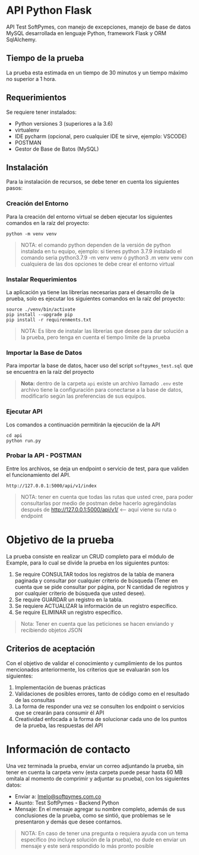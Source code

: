 # API Python Flask
API Test SoftPymes, con manejo de excepciones, manejo de base de datos MySQL
desarrollada en lenguaje Python, framework Flask y ORM SqlAlchemy.

## Tiempo de la prueba
La prueba esta estimada en un tiempo de 30 minutos y un tiempo máximo no superior a 1 hora.

## Requerimientos

Se requiere tener instalados:
- Python versiones 3 (superiores a la 3.6) 
- virtualenv 
- IDE pycharm (opcional, pero cualquier IDE te sirve, ejemplo: VSCODE)
- POSTMAN
- Gestor de Base de Batos (MySQL)

## Instalación
Para la instalación de recursos, se debe tener en cuenta los siguientes pasos:

### Creación del Entorno
Para la creación del entorno virtual se deben ejecutar los siguientes comandos
en la raíz del proyecto:
```
python -m venv venv
```
> NOTA: el comando python dependen de la versión de python instalada en tu equipo,
> ejemplo: si tienes python 3.7.9 instalado el comando seria python3.7.9 -m venv venv
> ó python3 .m venv venv con cualquiera de las dos opciones te debe crear el entorno virtual

### Instalar Requerimientos

La aplicación ya tiene las librerías necesarias para el desarrollo de la prueba, solo 
es ejecutar los siguientes comandos en la raíz del proyecto:

```
source ./venv/bin/activate
pip install --upgrade pip
pip install -r requirenments.txt
```

> NOTA: Es libre de instalar las librerías que desee para dar solución a la prueba, pero tenga en cuenta
> el tiempo limite de la prueba

### Importar la Base de Datos
Para importar la base de datos, hacer uso del script ```softpymes_test.sql``` que se encuentra en la raíz del proyecto

> **Nota:** dentro de la carpeta ```api``` existe un archivo llamado ```.env``` este archivo
> tiene la configuración para conectarse a la base de datos, modificarlo según las preferencias
> de sus equipos.

### Ejecutar API
Los comandos a continuación permitirán la ejecución de la API
```
cd api
python run.py
```

### Probar la API - POSTMAN
Entre los archivos, se deja un endpoint o servicio de test, para que validen el funcionamiento del API.
```
http://127.0.0.1:5000/api/v1/index
```
> NOTA: tener en cuenta que todas las rutas que usted cree, para poder consultarlas por medio de postman
> debe hacerlo agregándolas después de http://127.0.0.1:5000/api/v1/ <-- aquí viene su ruta o endpoint

# Objetivo de la prueba

La prueba consiste en realizar un CRUD completo para el módulo de Example, 
para lo cual se divide la prueba en los siguientes puntos:

1. Se require CONSULTAR todos los registros de la tabla de manera paginada 
   y consultar por cualquier criterio de búsqueda 
   (Tener en cuenta que se pide consultar por página, por N cantidad de registros 
   y por cualquier criterio de búsqueda que usted desee).
2. Se require GUARDAR un registro en la tabla.
3. Se requiere ACTUALIZAR la información de un registro específico.
4. Se require ELIMINAR un registro específico.

> Nota: Tener en cuenta que las peticiones se hacen enviando y recibiendo objetos JSON

## Criterios de aceptación

Con el objetivo de validar el conocimiento y cumplimiento de los puntos mencionados anteriormente,
los criterios que se evaluarán son los siguientes:

1. Implementación de buenas prácticas
2. Validaciones de posibles errores, tanto de código como en el resultado de las consultas
3. La forma de responder una vez se consulten los endpoint o servicios que se crearán para consumir él API
4. Creatividad enfocada a la forma de solucionar cada uno de los puntos de la prueba, las respuestas del API

# Información de contacto
Una vez terminada la prueba, enviar un correo adjuntando la prueba, sin tener en cuenta la carpeta venv 
(esta carpeta puede pesar hasta 60 MB omítala al momento de comprimir y adjuntar su prueba), con los siguientes datos:

- Enviar a: lmelo@softpymes.com.co
- Asunto: Test SoftPymes - Backend Python
- Mensaje: En el mensaje agregar su nombre completo, además de sus conclusiones de la prueba, como se sintió, 
  que problemas se le presentaron y demás que desee contarnos.
  
> NOTA: En caso de tener una pregunta o requiera ayuda con un tema específico (no incluye solución de la prueba), 
> no dude en enviar un mensaje y este será respondido lo más pronto posible


